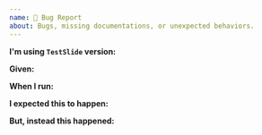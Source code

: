 ```yaml
---
name: 🐛 Bug Report
about: Bugs, missing documentations, or unexpected behaviors.
---
```


<!-- 
Thank you for your interest in this project. Bugs filed and PRs submitted are appreciated!

Please make sure that you are familiar with and follow the Code of Conduct of this project which can be found at https://github.com/facebookincubator/TestSlide/blob/master/CODE_OF_CONDUCT.md 

Also, please make sure you're familiar with and follow the instructions in the contributing guidelines which can  be found at https://github.com/facebookincubator/TestSlide/blob/master/CONTRIBUTING.md

- Please review the Issues policies before filing an issue:

  🐛 Bug:
  Report a bug, missing documentation, or unexpected behavior.

-->

**I'm using `TestSlide` version:**

**Given:**
<!-- 
Include code snippets/a link to online editor like CodeSandbox/configurations/anything
-->

**When I run:**
<!-- 
Include run/execution commands
-->

**I expected this to happen:**

<!-- Describe the correct/expected behavior -->

**But, instead this happened:**

<!-- 
Describe the unexpected behavior that has happened. Include complete error messages/screenshots/anything
-->
